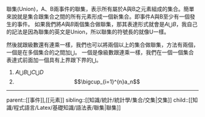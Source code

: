 聯集(Union)，A、B兩事件的聯集，表示所有屬於A與B之元素組成的集合。簡單來說就是集合跟集合之間的所有元素形成一個新集合。即事件A與B至少有一個發生的事件。
如果我們將$A$與$B$兩個集合做聯集，那其表達形式就會是$A\bigcup B$，我自己的記法是因為聯集的英文是Union，所以聯集的符號長的就像U一樣。

然後就跟級數還有連乘一樣，我們也可以將兩個以上的集合做聯集，方法有兩個，一個是在多個集合的之間加$\bigcup$。 一個是像級數跟連乘一樣，我們在一個一個集合表達式前面加一個具有上界跟下界的$\bigcup$。

1. $A\bigcup B\bigcup C\bigcup D$
2. $$\bigcup_{i=1}^{n}a_n$$
- - -
parent::[[事件]],[[元素]]
sibling::[[知識/統計/統計學/集合/交集|交集]]
child::[[知識/程式語言/Latex/基礎知識/語法表/聯集|聯集]]